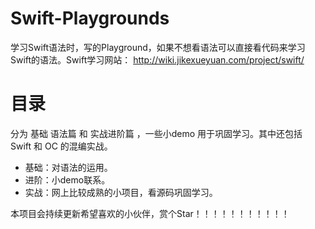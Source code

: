 # Swift-Playgrounds
学习Swift语法时，写的Playground，如果不想看语法可以直接看代码来学习Swift的语法。Swift学习网站： http://wiki.jikexueyuan.com/project/swift/

# 目录
分为 基础 语法篇 和 实战进阶篇 ，一些小demo 用于巩固学习。其中还包括 Swift 和 OC 的混编实战。

* 基础：对语法的运用。
* 进阶：小demo联系。
* 实战：网上比较成熟的小项目，看源码巩固学习。

本项目会持续更新希望喜欢的小伙伴，赏个Star！！！！！！！！！！！
